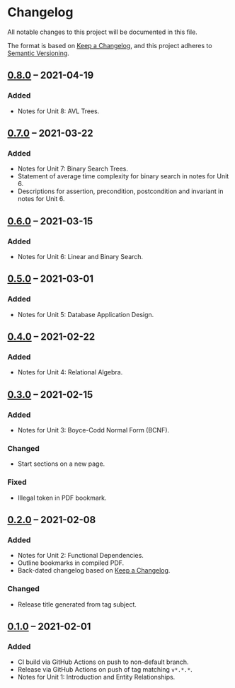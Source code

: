 # Changelog

All notable changes to this project will be documented in this file.

The format is based on [Keep a Changelog](https://keepachangelog.com/en/1.0.0/),
and this project adheres to [Semantic Versioning](https://semver.org/spec/v2.0.0.html).

## [0.8.0] &ndash; 2021-04-19

### Added

- Notes for Unit 8: AVL Trees.

## [0.7.0] &ndash; 2021-03-22

### Added

- Notes for Unit 7: Binary Search Trees.
- Statement of average time complexity for binary search in notes for Unit 6.
- Descriptions for assertion, precondition, postcondition and invariant in notes for Unit 6.

## [0.6.0] &ndash; 2021-03-15

### Added

- Notes for Unit 6: Linear and Binary Search.

## [0.5.0] &ndash; 2021-03-01

### Added

- Notes for Unit 5: Database Application Design.

## [0.4.0] &ndash; 2021-02-22

### Added

- Notes for Unit 4: Relational Algebra.

## [0.3.0] &ndash; 2021-02-15

### Added

- Notes for Unit 3: Boyce-Codd Normal Form (BCNF).

### Changed

- Start sections on a new page.

### Fixed

- Illegal token in PDF bookmark.

## [0.2.0] &ndash; 2021-02-08

### Added

- Notes for Unit 2: Functional Dependencies.
- Outline bookmarks in compiled PDF.
- Back-dated changelog based on [Keep a Changelog](https://keepachangelog.com/en/1.0.0/).

### Changed

- Release title generated from tag subject.

## [0.1.0] &ndash; 2021-02-01

### Added

- CI build via GitHub Actions on push to non-default branch.
- Release via GitHub Actions on push of tag matching `v*.*.*`.
- Notes for Unit 1: Introduction and Entity Relationships.

[Unreleased]: https://github.com/martindes01/data-structures-algorithms-databases/compare/v0.8.0...HEAD
[0.8.0]: https://github.com/martindes01/data-structures-algorithms-databases/compare/v0.7.0...v0.8.0
[0.7.0]: https://github.com/martindes01/data-structures-algorithms-databases/compare/v0.6.0...v0.7.0
[0.6.0]: https://github.com/martindes01/data-structures-algorithms-databases/compare/v0.5.0...v0.6.0
[0.5.0]: https://github.com/martindes01/data-structures-algorithms-databases/compare/v0.4.0...v0.5.0
[0.4.0]: https://github.com/martindes01/data-structures-algorithms-databases/compare/v0.3.0...v0.4.0
[0.3.0]: https://github.com/martindes01/data-structures-algorithms-databases/compare/v0.2.0...v0.3.0
[0.2.0]: https://github.com/martindes01/data-structures-algorithms-databases/compare/v0.1.0...v0.2.0
[0.1.0]: https://github.com/martindes01/data-structures-algorithms-databases/compare/root...v0.1.0
